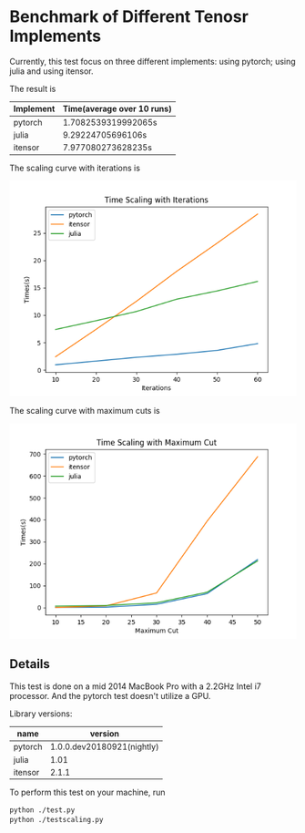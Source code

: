 # Benchmark of Different Tenosr Implements

Currently, this test focus on three different implements: using pytorch; using julia and using itensor.

The result is

| Implement | Time(average over 10 runs) |
| --------- | -------------------------- |
| pytorch   | 1.7082539319992065s        |
| julia     | 9.29224705696106s          |
| itensor   | 7.977080273628235s         |

The scaling curve with iterations is

![scaling curve](./etc/iterations.png)

The scaling curve with maximum cuts is

![cut](./etc/maximumcut.png)

## Details

This test is done on a mid 2014 MacBook Pro with a 2.2GHz Intel i7 processor. And the pytorch test doesn't utilize a GPU. 

Library versions:

| name    | version                    |
| ------- | -------------------------- |
| pytorch | 1.0.0.dev20180921(nightly) |
| julia   | 1.01                       |
| itensor | 2.1.1                      |

To perform this test on your machine, run

```bash
python ./test.py
python ./testscaling.py
```

